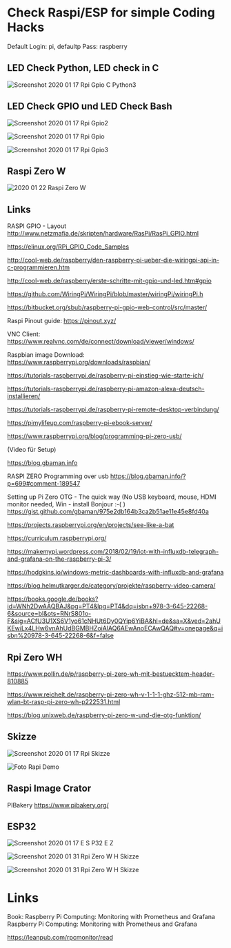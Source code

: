# Check Raspi/ESP for simple Coding Hacks 

Default Login: pi, defaultp Pass: raspberry

## LED Check Python, LED check in C 

![Screenshot 2020 01 17 Rpi Gpio C Python3](/pic/Screenshot_2020_01_17_Rpi_gpio_C_python3.png)


## LED Check GPIO und LED Check Bash 

![Screenshot 2020 01 17 Rpi Gpio2](/pic/Screenshot_2020_01_17_Rpi_gpio2.png)

![Screenshot 2020 01 17 Rpi Gpio](/pic/Screenshot_2020_01_17_Rpi_gpio.png)

![Screenshot 2020 01 17 Rpi Gpio3](/pic/Screenshot_2020_01_17_Rpi_gpio3.png)

## Raspi Zero W

![2020 01 22 Raspi Zero W](/pic/2020-01-22-raspi-zero-w.png)


## Links 

RASPI GPIO - Layout <http://www.netzmafia.de/skripten/hardware/RasPi/RasPi_GPIO.html>  

<https://elinux.org/RPi_GPIO_Code_Samples>

<http://cool-web.de/raspberry/den-raspberry-pi-ueber-die-wiringpi-api-in-c-programmieren.htm>

<http://cool-web.de/raspberry/erste-schritte-mit-gpio-und-led.htm#gpio>

<https://github.com/WiringPi/WiringPi/blob/master/wiringPi/wiringPi.h>

<https://bitbucket.org/sbub/raspberry-pi-gpio-web-control/src/master/>

Raspi Pinout guide:  <https://pinout.xyz/>

VNC Client: <https://www.realvnc.com/de/connect/download/viewer/windows/>

Raspbian image Download: <https://www.raspberrypi.org/downloads/raspbian/>

<https://tutorials-raspberrypi.de/raspberry-pi-einstieg-wie-starte-ich/> 

<https://tutorials-raspberrypi.de/raspberry-pi-amazon-alexa-deutsch-installieren/> 

<https://tutorials-raspberrypi.de/raspberry-pi-remote-desktop-verbindung/>

<https://pimylifeup.com/raspberry-pi-ebook-server/>

<https://www.raspberrypi.org/blog/programming-pi-zero-usb/>

(Video für Setup)

<https://blog.gbaman.info>

RASPI ZERO Programming over usb <https://blog.gbaman.info/?p=699#comment-189547>

Setting up Pi Zero OTG - The quick way 
(No USB keyboard, mouse, HDMI monitor needed, Win - install Bonjour :-( ) <https://gist.github.com/gbaman/975e2db164b3ca2b51ae11e45e8fd40a> 

<https://projects.raspberrypi.org/en/projects/see-like-a-bat>

<https://curriculum.raspberrypi.org/> 

<https://makemypi.wordpress.com/2018/02/19/iot-with-influxdb-telegraph-and-grafana-on-the-raspberry-pi-3/>

<https://hodgkins.io/windows-metric-dashboards-with-influxdb-and-grafana>

<https://blog.helmutkarger.de/category/projekte/raspberry-video-camera/> 

<https://books.google.de/books?id=WNh2DwAAQBAJ&pg=PT4&lpg=PT4&dq=isbn+978-3-645-22268-6&source=bl&ots=RNrS801o-F&sig=ACfU3U1XS6V1yo61cNHUt6Dy0QYip6YiBA&hl=de&sa=X&ved=2ahUKEwiLx4LHw6vnAhUdBGMBHZoiAlAQ6AEwAnoECAwQAQ#v=onepage&q=isbn%20978-3-645-22268-6&f=false>


## Rpi Zero WH 

<https://www.pollin.de/p/raspberry-pi-zero-wh-mit-bestuecktem-header-810885> 

<https://www.reichelt.de/raspberry-pi-zero-wh-v-1-1-1-ghz-512-mb-ram-wlan-bt-rasp-pi-zero-wh-p222531.html>

<https://blog.unixweb.de/raspberry-pi-zero-w-und-die-otg-funktion/>



## Skizze 

![Screenshot 2020 01 17 Rpi Skizze](/pic/Screenshot_2020_01_17_Rpi_Skizze.png)

![Foto Rapi Demo](/pic/20200131_123540.jpg)

## Raspi Image Crator 

PIBakery <https://www.pibakery.org/> 


## ESP32

![Screenshot 2020 01 17 E S P32 E Z](/pic/Screenshot_2020_01_17_ESP32EZ.png)

![Screenshot 2020 01 31 Rpi Zero W H Skizze](/pic/Screenshot_2020_01_31_Rpi_Zero_WH_Skizze.png)

![Screenshot 2020 01 31 Rpi Zero W H Skizze](/pic/Screenshot_2020_01_31_Rpi_Zero_WH_Skizze.png)


# Links
 
Book: Raspberry Pi Computing: Monitoring with Prometheus and Grafana
Raspberry Pi Computing: Monitoring with Prometheus and Grafana

<https://leanpub.com/rpcmonitor/read>
